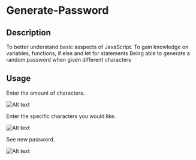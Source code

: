 # Generate-Password

## Description

To better understand basic asspects of JavaScript.
To gain knowledge on variables, functions, if else and let for statements
Being able to generate a random password when given different characters

## Usage 
Enter the amount of characters.

![Alt text](<Password1 .png>)

Enter the specific characters you would like. 

![Alt text](<Password 2.png>)

See new password.

![Alt text](Password3.png)
